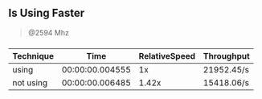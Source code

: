 
Is Using Faster
---------------
> @2594 Mhz


### 


|Technique|Time           |RelativeSpeed|Throughput|
|---------|---------------|-------------|----------|
|using    |00:00:00.004555|1x           |21952.45/s|
|not using|00:00:00.006485|1.42x        |15418.06/s|




